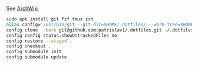 See [ArchWiki](https://wiki.archlinux.org/title/Dotfiles#Tracking_dotfiles_directly_with_Git)

```bash
sudo apt install git fzf tmux zsh
alias config='/usr/bin/git --git-dir=$HOME/.dotfiles/ --work-tree=$HOME'
config clone --bare git@github.com:patrislav1/.dotfiles.git ~/.dotfiles
config config status.showUntrackedFiles no
config restore --staged .
config checkout .
config submodule init
config submodule update
```

